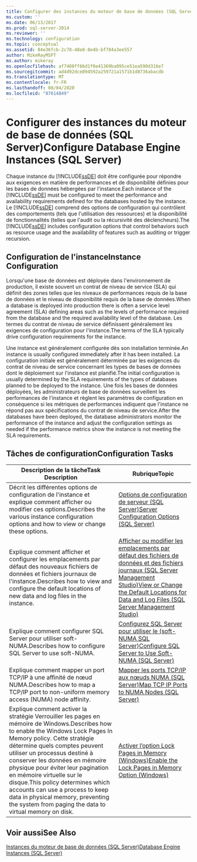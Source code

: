 ```yaml
---
title: Configurer des instances du moteur de base de données (SQL Server) | Microsoft Docs
ms.custom: ''
ms.date: 06/13/2017
ms.prod: sql-server-2014
ms.reviewer: ''
ms.technology: configuration
ms.topic: conceptual
ms.assetid: 84e36fcb-2c78-48e8-8e4b-bf784a3ee557
author: MikeRayMSFT
ms.author: mikeray
ms.openlocfilehash: af7408ff66d1f0e41369ba095ce51ea590d316e7
ms.sourcegitcommit: ad4d92dce894592a259721a1571b1d8736abacdb
ms.translationtype: MT
ms.contentlocale: fr-FR
ms.lasthandoff: 08/04/2020
ms.locfileid: "87614849"
---
```

# <a name="configure-database-engine-instances-sql-server"></a><span data-ttu-id="0554e-102">Configurer des instances du moteur de base de données (SQL Server)</span><span class="sxs-lookup"><span data-stu-id="0554e-102">Configure Database Engine Instances (SQL Server)</span></span>
  <span data-ttu-id="0554e-103">Chaque instance du [!INCLUDE[ssDE](../../includes/ssde-md.md)] doit être configurée pour répondre aux exigences en matière de performances et de disponibilité définies pour les bases de données hébergées par l'instance.</span><span class="sxs-lookup"><span data-stu-id="0554e-103">Each instance of the [!INCLUDE[ssDE](../../includes/ssde-md.md)] must be configured to meet the performance and availability requirements defined for the databases hosted by the instance.</span></span> <span data-ttu-id="0554e-104">Le [!INCLUDE[ssDE](../../includes/ssde-md.md)] comprend des options de configuration qui contrôlent des comportements (tels que l'utilisation des ressources) et la disponibilité de fonctionnalités (telles que l'audit ou la récursivité des déclencheurs).</span><span class="sxs-lookup"><span data-stu-id="0554e-104">The [!INCLUDE[ssDE](../../includes/ssde-md.md)] includes configuration options that control behaviors such as resource usage and the availability of features such as auditing or trigger recursion.</span></span>  
  
## <a name="instance-configuration"></a><span data-ttu-id="0554e-105">Configuration de l'instance</span><span class="sxs-lookup"><span data-stu-id="0554e-105">Instance Configuration</span></span>  
 <span data-ttu-id="0554e-106">Lorsqu'une base de données est déployée dans l'environnement de production, il existe souvent un contrat de niveau de service (SLA) qui définit des zones telles que les niveaux de performances requis de la base de données et le niveau de disponibilité requis de la base de données.</span><span class="sxs-lookup"><span data-stu-id="0554e-106">When a database is deployed into production there is often a service level agreement (SLA) defining areas such as the levels of performance required from the database and the required availability level of the database.</span></span> <span data-ttu-id="0554e-107">Les termes du contrat de niveau de service définissent généralement les exigences de configuration pour l'instance.</span><span class="sxs-lookup"><span data-stu-id="0554e-107">The terms of the SLA typically drive configuration requirements for the instance.</span></span>  
  
 <span data-ttu-id="0554e-108">Une instance est généralement configurée dès son installation terminée.</span><span class="sxs-lookup"><span data-stu-id="0554e-108">An instance is usually configured immediately after it has been installed.</span></span> <span data-ttu-id="0554e-109">La configuration initiale est généralement déterminée par les exigences du contrat de niveau de service concernant les types de bases de données dont le déploiement sur l'instance est planifié.</span><span class="sxs-lookup"><span data-stu-id="0554e-109">The initial configuration is usually determined by the SLA requirements of the types of databases planned to be deployed to the instance.</span></span> <span data-ttu-id="0554e-110">Une fois les bases de données déployées, les administrateurs de base de données surveillent les performances de l'instance et règlent les paramètres de configuration en conséquence si les métriques de performances indiquent que l'instance ne répond pas aux spécifications du contrat de niveau de service.</span><span class="sxs-lookup"><span data-stu-id="0554e-110">After the databases have been deployed, the database administrators monitor the performance of the instance and adjust the configuration settings as needed if the performance metrics show the instance is not meeting the SLA requirements.</span></span>  
  
## <a name="configuration-tasks"></a><span data-ttu-id="0554e-111">Tâches de configuration</span><span class="sxs-lookup"><span data-stu-id="0554e-111">Configuration Tasks</span></span>  
  
|<span data-ttu-id="0554e-112">Description de la tâche</span><span class="sxs-lookup"><span data-stu-id="0554e-112">Task Description</span></span>|<span data-ttu-id="0554e-113">Rubrique</span><span class="sxs-lookup"><span data-stu-id="0554e-113">Topic</span></span>|  
|----------------------|-----------|  
|<span data-ttu-id="0554e-114">Décrit les différentes options de configuration de l'instance et explique comment afficher ou modifier ces options.</span><span class="sxs-lookup"><span data-stu-id="0554e-114">Describes the various instance configuration options and how to view or change these options.</span></span>|[<span data-ttu-id="0554e-115">Options de configuration de serveur &#40;SQL Server&#41;</span><span class="sxs-lookup"><span data-stu-id="0554e-115">Server Configuration Options &#40;SQL Server&#41;</span></span>](server-configuration-options-sql-server.md)|  
|<span data-ttu-id="0554e-116">Explique comment afficher et configurer les emplacements par défaut des nouveaux fichiers de données et fichiers journaux de l'instance.</span><span class="sxs-lookup"><span data-stu-id="0554e-116">Describes how to view and configure the default locations of new data and log files in the instance.</span></span>|[<span data-ttu-id="0554e-117">Afficher ou modifier les emplacements par défaut des fichiers de données et des fichiers journaux &#40;SQL Server Management Studio&#41;</span><span class="sxs-lookup"><span data-stu-id="0554e-117">View or Change the Default Locations for Data and Log Files &#40;SQL Server Management Studio&#41;</span></span>](view-or-change-the-default-locations-for-data-and-log-files.md)|  
|<span data-ttu-id="0554e-118">Explique comment configurer SQL Server pour utiliser soft-NUMA.</span><span class="sxs-lookup"><span data-stu-id="0554e-118">Describes how to configure SQL Server to use soft-NUMA.</span></span>|[<span data-ttu-id="0554e-119">Configurez SQL Server pour utiliser le &#40;soft-NUMA SQL Server&#41;</span><span class="sxs-lookup"><span data-stu-id="0554e-119">Configure SQL Server to Use Soft-NUMA &#40;SQL Server&#41;</span></span>](soft-numa-sql-server.md)|  
|<span data-ttu-id="0554e-120">Explique comment mapper un port TCP/IP à une affinité de nœud NUMA.</span><span class="sxs-lookup"><span data-stu-id="0554e-120">Describes how to map a TCP/IP port to non-uniform memory access (NUMA) node affinity.</span></span>|[<span data-ttu-id="0554e-121">Mapper les ports TCP/IP aux nœuds NUMA &#40;SQL Server&#41;</span><span class="sxs-lookup"><span data-stu-id="0554e-121">Map TCP IP Ports to NUMA Nodes &#40;SQL Server&#41;</span></span>](map-tcp-ip-ports-to-numa-nodes-sql-server.md)|  
|<span data-ttu-id="0554e-122">Explique comment activer la stratégie Verrouiller les pages en mémoire de Windows.</span><span class="sxs-lookup"><span data-stu-id="0554e-122">Describes how to enable the Windows Lock Pages In Memory policy.</span></span> <span data-ttu-id="0554e-123">Cette stratégie détermine quels comptes peuvent utiliser un processus destiné à conserver les données en mémoire physique pour éviter leur pagination en mémoire virtuelle sur le disque.</span><span class="sxs-lookup"><span data-stu-id="0554e-123">This policy determines which accounts can use a process to keep data in physical memory, preventing the system from paging the data to virtual memory on disk.</span></span>|[<span data-ttu-id="0554e-124">Activer l’option Lock Pages in Memory &#40;Windows&#41;</span><span class="sxs-lookup"><span data-stu-id="0554e-124">Enable the Lock Pages in Memory Option &#40;Windows&#41;</span></span>](enable-the-lock-pages-in-memory-option-windows.md)|  
  
## <a name="see-also"></a><span data-ttu-id="0554e-125">Voir aussi</span><span class="sxs-lookup"><span data-stu-id="0554e-125">See Also</span></span>  
 [<span data-ttu-id="0554e-126">Instances du moteur de base de données &#40;SQL Server&#41;</span><span class="sxs-lookup"><span data-stu-id="0554e-126">Database Engine Instances &#40;SQL Server&#41;</span></span>](database-engine-instances-sql-server.md)  
  
  
